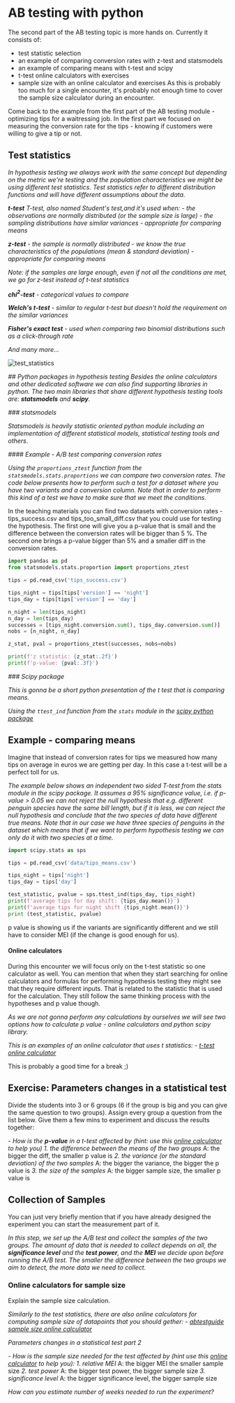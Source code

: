# AB testing with python
The second part of the AB testing topic is more hands on. Currently it consists of:
- test statistic selection 
- an example of comparing conversion rates with z-test and statsmodels
- an example of comparing means with t-test and scipy
- t-test online calculators with exercises
- sample size with an online calculator and exercises
As this is probably too much for a single encounter, it's probably not enough time to cover the sample size calculator during an encounter.

Come back to the example from the first part of the AB testing module - optimizing tips for a waitressing job. 
In the first part we focused on measuring the conversion rate for the tips - knowing if customers were willing to give a tip or not.
 
## Test statistics

*In hypothesis testing we always work with the same concept but depending on the metric we're testing and the population characteristics we might be using different test statistics.*
*Test statistics refer to different distribution functions and will have different assumptions about the data.*

***t-test***
*T-test, also named Student's test,and it's used when:*
*- the observations are normally distributed (or the sample size is large)*
*- the sampling distributions have similar variances*
*- appropriate for comparing means*

***z-test***
*- the sample is normally distributed*
*- we know the true characteristics of the populations (mean & standard deviation)*
*- appropriate for comparing means*

*Note: if the samples are large enough, even if not all the conditions are met, we go for z-test instead of t-test statistics*

***chi$^2$-test***
*- categorical values to compare*

***Welch's t-test***
*- similar to regular t-test but doesn't hold the requirement on the similar variances*

***Fisher's exact test***
*- used when comparing two binomial distributions such as a click-through rate*

*And many more...*

![test_statistics](../../../static/images/test_statistics.png)

*## Python packages in hypothesis testing*
*Besides the online calculators and other dedicated software we can also find supporting libraries in python. The two main libraries that share different hypothesis testing tools are: **statsmodels** and **scipy**.*

*### statsmodels*

*Statsmodels is heavily statistic oriented python module including an implementation of different statistical models, statistical testing tools and others.*

*#### Example - A/B test comparing conversion rates*

*Using the `proportions_ztest` function from the `statsmodels.stats.proportions` we can compare two conversion rates. The code below presents how to perform such a test for a dataset where you have two variants and a conversion column. Note that in order to perform this kind of a test we have to make sure that we meet the conditions.*

In the teaching materials you can find two datasets with conversion rates - tips_success.csv and tips_too_small_diff.csv that you could use for testing the hypothesis. The first one will give you a p-value that is small and the difference between the conversion rates will be bigger than 5 %. The second one brings a p-value bigger than 5% and a smaller diff in the conversion rates.

```python
import pandas as pd
from statsmodels.stats.proportion import proportions_ztest

tips = pd.read_csv('tips_success.csv')

tips_night = tips[tips['version'] == 'night']
tips_day = tips[tips['version'] == 'day']

n_night = len(tips_night)
n_day = len(tips_day)
successes = [tips_night.conversion.sum(), tips_day.conversion.sum()]
nobs = [n_night, n_day]

z_stat, pval = proportions_ztest(successes, nobs=nobs)

print(f'z statistic: {z_stat:.2f}')
print(f'p-value: {pval:.3f}')

```


*### Scipy package*

*This is gonna be a short python presentation of the t test that is comparing means.*

*Using the `ttest_ind` function from the `stats` module in the [scipy python package](https://scipy.org/)*

## Example - comparing means 
Imagine that instead of conversion rates for tips we measured how many tips on average in euros we are getting per day. In this case a t-test will be a perfect toll for us.

*The example below shows an independent two sided T-test from the stats module in the scipy package. It assumes a 95% significance value, i.e. if p-value > 0.05 we can not reject the null hypothesis that e.g. different penguin species have the same bill length, but if it is less, we can reject the null hypothesis and conclude that the two species of data have different true means. Note that in our case we have three species of penguins in the dataset which means that if we want to perform hypothesis testing we can only do it with two species at a time.*


```python
import scipy.stats as sps

tips = pd.read_csv('data/tips_means.csv')

tips_night = tips['night']
tips_day = tips['day']

test_statistic, pvalue = sps.ttest_ind(tips_day, tips_night)
print(f'average tips for day shift: {tips_day.mean()}')
print(f'average tips for night shift {tips_night.mean()}')
print (test_statistic, pvalue)
```
p value is showing us if the variants are significantly different and we still have to consider MEI (if the change is good enough for us).

#### Online calculators

During this encounter we will focus only on the t-test statistic so one calculator as well. You can mention that when they start searching for online calculators and formulas for performing hypothesis testing they might see that they require different inputs. That is related to the statistic that is used for the calculation. They still follow the same thinking process with the hypotheses and p value though.

*As we are not gonna perform any calculations by ourselves we will see two options how to calculate p value - online calculators and python scipy library.*

*This is an examples of an online calculator that uses t statistics:*
*- [t-test online calculator](https://www.medcalc.org/calc/comparison_of_means.php)*

This is probably a good time for a break ;)

## Exercise: Parameters changes in a statistical test

Divide the students into 3 or 6 groups (6 if the group is big and you can give the same question to two groups). Assign every group a question from the list below. Give them a few mins to experiment and discuss the results together:

*- How is the **p-value** in a t-test affected by (hint: use this [online calculator](https://www.medcalc.org/calc/comparison_of_means.php) to help you)*
  *1. the difference between the means of the two groups*
  A: the bigger the diff, the smaller p value is
  *2. the variance (or the standard deviation) of the two samples*
  A: the bigger the variance, the bigger the p value is
  *3. the size of the samples*
  A: the bigger sample size, the smaller p value is



## Collection of Samples

You can just very briefly mention that if you have already designed the experiment you can start the measurement part of it. 

*In this step, we set up the A/B test and collect the samples of the two groups. The amount of data that is needed to collect depends on all, the **significance level** and the **test power**, and the **MEI** we decide upon before running the A/B test. The smaller the difference between the two groups we aim to detect, the more data we need to collect.*

### Online calculators for sample size

Explain the sample size calculation.

*Similarly to the test statistics, there are also online calculators for computing sample size of datapoints that you should gether:*
*- [abtestguide sample size online calculator](https://abtestguide.com/abtestsize/)*

*Parameters changes in a statistical test part 2*

*- How is the sample size needed for the test affected by (hint use this [online calculator](https://abtestguide.com/abtestsize/) to help you):*
  *1. relative MEI*
  A: the bigger MEI the smaller sample size
  *2. test power*
  A: the bigger test power, the bigger sample size
  *3. significance level*
  A: the bigger significance level, the bigger sample size

  *How can you estimate number of weeks needed to run the experiment?*


